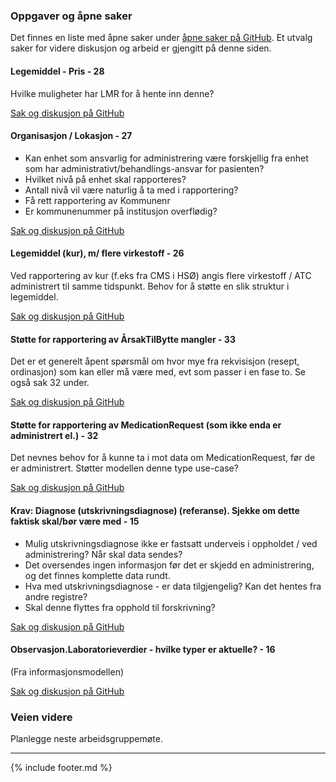 ### Oppgaver og åpne saker

Det finnes en liste med åpne saker under [åpne saker på GitHub](https://github.com/HL7Norway/LMDI/issues). Et utvalg saker for videre diskusjon og arbeid er gjengitt på denne siden.

#### Legemiddel - Pris - 28

Hvilke muligheter har LMR for å hente inn denne?

[Sak og diskusjon på GitHub](https://github.com/HL7Norway/LMDI/issues/28)

#### Organisasjon / Lokasjon - 27

- Kan enhet som ansvarlig for administrering være forskjellig fra enhet som har administrativt/behandlings-ansvar for pasienten?
- Hvilket nivå på enhet skal rapporteres?
- Antall nivå vil være naturlig å ta med i rapportering?
- Få rett rapportering av Kommunenr
- Er kommunenummer på institusjon overflødig?

[Sak og diskusjon på GitHub](https://github.com/HL7Norway/LMDI/issues/27)

#### Legemiddel (kur), m/ flere virkestoff - 26

Ved rapportering av kur (f.eks fra CMS i HSØ) angis flere virkestoff / ATC administrert til samme tidspunkt. Behov for å støtte en slik struktur i legemiddel.

[Sak og diskusjon på GitHub](https://github.com/HL7Norway/LMDI/issues/26)

#### Støtte for rapportering av ÅrsakTilBytte mangler - 33

Det er et generelt åpent spørsmål om hvor mye fra rekvisisjon (resept, ordinasjon) som kan eller må være med, evt som passer i en fase to. Se også sak 32 under. 

[Sak og diskusjon på GitHub](https://github.com/HL7Norway/LMDI/issues/33)

#### Støtte for rapportering av MedicationRequest (som ikke enda er administrert el.) - 32

Det nevnes behov for å kunne ta i mot data om MedicationRequest, før de er administrert.
Støtter modellen denne type use-case?

[Sak og diskusjon på GitHub](https://github.com/HL7Norway/LMDI/issues/32)

#### Krav: Diagnose (utskrivningsdiagnose) (referanse). Sjekke om dette faktisk skal/bør være med - 15

- Mulig utskrivningsdiagnose ikke er fastsatt underveis i oppholdet / ved administrering? Når skal data sendes?
- Det oversendes ingen informasjon før det er skjedd en administrering, og det finnes komplette data rundt.
- Hva med utskrivningsdiagnose - er data tilgjengelig? Kan det hentes fra andre registre?
- Skal denne flyttes fra opphold til forskrivning?

[Sak og diskusjon på GitHub](https://github.com/HL7Norway/LMDI/issues/15)

#### Observasjon.Laboratorieverdier - hvilke typer er aktuelle? - 16

(Fra informasjonsmodellen)

[Sak og diskusjon på GitHub](https://github.com/HL7Norway/LMDI/issues/16)


### Veien videre

Planlegge neste arbeidsgruppemøte. 


---

{% include footer.md %}

